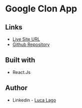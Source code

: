 # Google Clon App

## Links

- [Live Site URL](https://ll-google-clon.netlify.app/)
- [Github Repository](https://github.com/lkl03/google-clon)


## Built with

- React.Js

## Author

- Linkedin - [Luca Lago](https://www.linkedin.com/in/luca-lago-678434222/)

